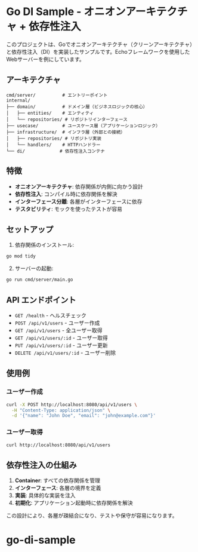 # Go DI Sample - オニオンアーキテクチャ + 依存性注入

このプロジェクトは、Goでオニオンアーキテクチャ（クリーンアーキテクチャ）と依存性注入（DI）を実装したサンプルです。Echoフレームワークを使用したWebサーバーを例にしています。

## アーキテクチャ

```
cmd/server/          # エントリーポイント
internal/
├── domain/          # ドメイン層（ビジネスロジックの核心）
│   ├── entities/    # エンティティ
│   └── repositories/ # リポジトリインターフェース
├── usecase/         # ユースケース層（アプリケーションロジック）
├── infrastructure/  # インフラ層（外部との接続）
│   ├── repositories/ # リポジトリ実装
│   └── handlers/    # HTTPハンドラー
└── di/             # 依存性注入コンテナ
```

## 特徴

- **オニオンアーキテクチャ**: 依存関係が内側に向かう設計
- **依存性注入**: コンパイル時に依存関係を解決
- **インターフェース分離**: 各層がインターフェースに依存
- **テスタビリティ**: モックを使ったテストが容易

## セットアップ

1. 依存関係のインストール:
```bash
go mod tidy
```

2. サーバーの起動:
```bash
go run cmd/server/main.go
```

## API エンドポイント

- `GET /health` - ヘルスチェック
- `POST /api/v1/users` - ユーザー作成
- `GET /api/v1/users` - 全ユーザー取得
- `GET /api/v1/users/:id` - ユーザー取得
- `PUT /api/v1/users/:id` - ユーザー更新
- `DELETE /api/v1/users/:id` - ユーザー削除

## 使用例

### ユーザー作成
```bash
curl -X POST http://localhost:8080/api/v1/users \
  -H "Content-Type: application/json" \
  -d '{"name": "John Doe", "email": "john@example.com"}'
```

### ユーザー取得
```bash
curl http://localhost:8080/api/v1/users
```

## 依存性注入の仕組み

1. **Container**: すべての依存関係を管理
2. **インターフェース**: 各層の境界を定義
3. **実装**: 具体的な実装を注入
4. **初期化**: アプリケーション起動時に依存関係を解決

この設計により、各層が疎結合になり、テストや保守が容易になります。
# go-di-sample
